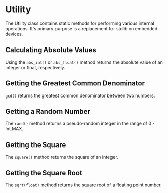 # Utility
The Utility class contains static methods for performing various internal operations. It's primary purpose is a replacement for stdlib on embedded devices.

## Calculating Absolute Values
Using the `abs_int()` or `abs_float()` method returns the absolute value of an integer or float, respectively.

## Getting the Greatest Common Denominator
`gcd()` returns the greatest common denominator between two numbers.

## Getting a Random Number
The `rand()` method returns a pseudo-random integer in the range of 0 - Int.MAX.

## Getting the Square
The `square()` method returns the square of an integer.

## Getting the Square Root
The `sqrt(float)` method returns the square root of a floating point number.
